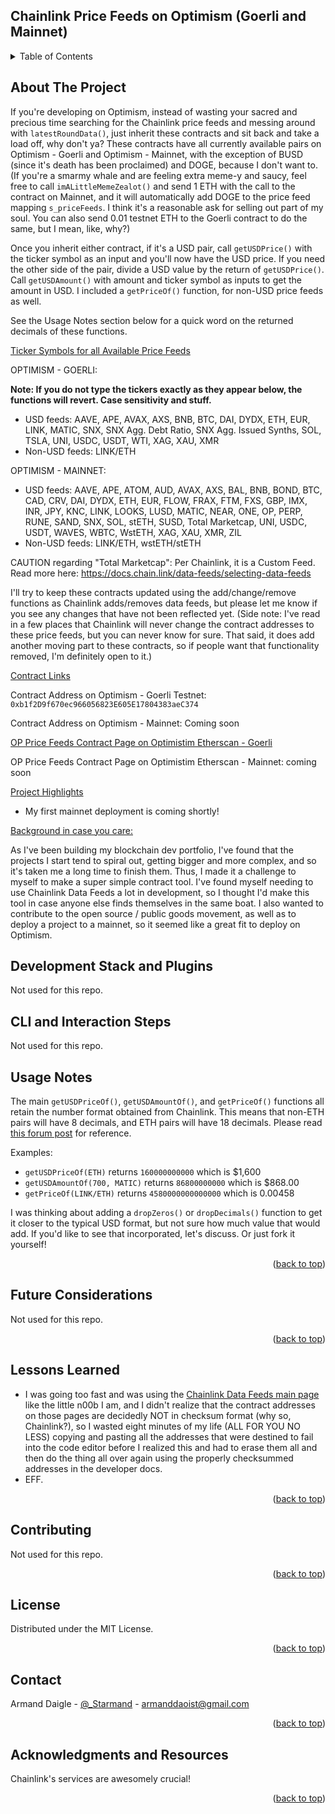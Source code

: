 <a name="readme-top"></a>

## Chainlink Price Feeds on Optimism (Goerli and Mainnet)

<!-- TABLE OF CONTENTS -->
<details>
  <summary>Table of Contents</summary>
  <ol>
    <li><a href="#about-the-project">About The Project</a></li>
    <li><a href="#development-stack-and-plugins">Development Stack and Plugins</a></li>
    <li><a href="#cli-and-interaction-steps">CLI and Interaction Steps</a></li>
    <li><a href="#usage">Usage Notes</a></li>
    <li><a href="#future-considerations">Future Considerations</a></li>
    <li><a href="#lessons-learned">Lessons Learned</a></li>
    <li><a href="#contributing">Contributing</a></li>
    <li><a href="#license">License</a></li>
    <li><a href="#contact">Contact</a></li>
    <li><a href="#acknowledgments">Acknowledgments</a></li>
  </ol>
</details>

<!-- ABOUT THE PROJECT -->

## About The Project

If you're developing on Optimism, instead of wasting your sacred and precious time searching for the Chainlink price feeds and messing around with `latestRoundData()`, just inherit these contracts and sit back and take a load off, why don't ya? These contracts have all currently available pairs on Optimism - Goerli and Optimism - Mainnet, with the exception of BUSD (since it's death has been proclaimed) and DOGE, because I don't want to. (If you're a smarmy whale and are feeling extra meme-y and saucy, feel free to call `imALittleMemeZealot()` and send 1 ETH with the call to the contract on Mainnet, and it will automatically add DOGE to the price feed mapping `s_priceFeeds`. I think it's a reasonable ask for selling out part of my soul. You can also send 0.01 testnet ETH to the Goerli contract to do the same, but I mean, like, why?)

Once you inherit either contract, if it's a USD pair, call `getUSDPrice()` with the ticker symbol as an input and you'll now have the USD price. If you need the other side of the pair, divide a USD value by the return of `getUSDPrice()`. Call `getUSDAmount()` with amount and ticker symbol as inputs to get the amount in USD. I included a `getPriceOf()` function, for non-USD price feeds as well.

See the Usage Notes section below for a quick word on the returned decimals of these functions.

<u>Ticker Symbols for all Available Price Feeds</u>

OPTIMISM - GOERLI:

<b>Note: If you do not type the tickers exactly as they appear below, the functions will revert. Case sensitivity and stuff.</b>

- USD feeds: AAVE, APE, AVAX, AXS, BNB, BTC, DAI, DYDX, ETH, EUR, LINK, MATIC, SNX, SNX Agg. Debt Ratio, SNX Agg. Issued Synths, SOL, TSLA, UNI, USDC, USDT, WTI, XAG, XAU, XMR
- Non-USD feeds: LINK/ETH

OPTIMISM - MAINNET:

- USD feeds: AAVE, APE, ATOM, AUD, AVAX, AXS, BAL, BNB, BOND, BTC, CAD, CRV, DAI, DYDX, ETH, EUR, FLOW, FRAX, FTM, FXS, GBP, IMX, INR, JPY, KNC, LINK, LOOKS, LUSD, MATIC, NEAR, ONE, OP, PERP, RUNE, SAND, SNX, SOL, stETH, SUSD, Total Marketcap, UNI, USDC, USDT, WAVES, WBTC, WstETH, XAG, XAU, XMR, ZIL
- Non-USD feeds: LINK/ETH, wstETH/stETH

CAUTION regarding "Total Marketcap": Per Chainlink, it is a Custom Feed. Read more here:
https://docs.chain.link/data-feeds/selecting-data-feeds

I'll try to keep these contracts updated using the add/change/remove functions as Chainlink adds/removes data feeds, but please let me know if you see any changes that have not been reflected yet. (Side note: I've read in a few places that Chainlink will never change the contract addresses to these price feeds, but you can never know for sure. That said, it does add another moving part to these contracts, so if people want that functionality removed, I'm definitely open to it.)

<u>Contract Links</u>

Contract Address on Optimism - Goerli Testnet: `0xb1f2D9f670ec966056823E605E17804383aeC374`

Contract Address on Optimism - Mainnet: Coming soon

<p>

[OP Price Feeds Contract Page on Optimistim Etherscan - Goerli](https://goerli-optimism.etherscan.io/address/0xb1f2D9f670ec966056823E605E17804383aeC374#code)

OP Price Feeds Contract Page on Optimistim Etherscan - Mainnet: coming soon

<u>Project Highlights</u>

- My first mainnet deployment is coming shortly!

<u>Background in case you care:</u>

As I've been building my blockchain dev portfolio, I've found that the projects I start tend to spiral out, getting bigger and more complex, and so it's taken me a long time to finish them. Thus, I made it a challenge to myself to make a super simple contract tool. I've found myself needing to use Chainlink Data Feeds a lot in development, so I thought I'd make this tool in case anyone else finds themselves in the same boat. I also wanted to contribute to the open source / public goods movement, as well as to deploy a project to a mainnet, so it seemed like a great fit to deploy on Optimism.

<!-- GETTING STARTED -->

## Development Stack and Plugins

Not used for this repo.

## CLI and Interaction Steps

Not used for this repo.

## Usage Notes

The main `getUSDPriceOf()`, `getUSDAmountOf()`, and `getPriceOf()` functions all retain the number format obtained from Chainlink. This means that non-ETH pairs will have 8 decimals, and ETH pairs will have 18 decimals. Please read [this forum post](https://ethereum.stackexchange.com/questions/92508/do-all-chainlink-feeds-return-prices-with-8-decimals-of-precision) for reference.

Examples:

- `getUSDPriceOf(ETH)` returns `160000000000` which is $1,600
- `getUSDAmountOf(700, MATIC)` returns `86800000000` which is $868.00
- `getPriceOf(LINK/ETH)` returns `4580000000000000` which is 0.00458

I was thinking about adding a `dropZeros()` or `dropDecimals()` function to get it closer to the typical USD format, but not sure how much value that would add. If you'd like to see that incorporated, let's discuss. Or just fork it yourself!

<p align="right">(<a href="#readme-top">back to top</a>)</p>

<!-- FUTURE CONSIDERATIONS -->

## Future Considerations

Not used for this repo.

<p align="right">(<a href="#readme-top">back to top</a>)</p>

<!-- LESSONS LEARNED -->

## Lessons Learned

- I was going too fast and was using the [Chainlink Data Feeds main page](https://data.chain.link/optimism/mainnet) like the little n00b I am, and I didn't realize that the contract addresses on those pages are decidedly NOT in checksum format (why so, Chainlink?), so I wasted eight minutes of my life (ALL FOR YOU NO LESS) copying and pasting all the addresses that were destined to fail into the code editor before I realized this and had to erase them all and then do the thing all over again using the properly checksummed addresses in the developer docs.
- EFF.

<p align="right">(<a href="#readme-top">back to top</a>)</p>

<!-- CONTRIBUTING -->

## Contributing

Not used for this repo.

<p align="right">(<a href="#readme-top">back to top</a>)</p>

<!-- LICENSE -->

## License

Distributed under the MIT License.

<p align="right">(<a href="#readme-top">back to top</a>)</p>

<!-- CONTACT -->

## Contact

Armand Daigle - [@\_Starmand](https://twitter.com/_Starmand) - armanddaoist@gmail.com

<p align="right">(<a href="#readme-top">back to top</a>)</p>

<!-- ACKNOWLEDGMENTS -->

## Acknowledgments and Resources

Chainlink's services are awesomely crucial!

<p align="right">(<a href="#readme-top">back to top</a>)</p>

